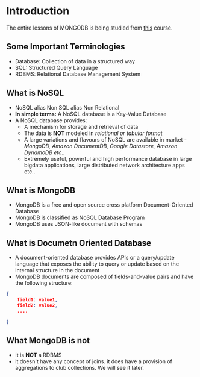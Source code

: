# Introduction

The entire lessons of MONGODB is being studied from [this](https://www.youtube.com/watch?v=Ya0H-7A5cE4&list=PLp50dWW_m40UWFSV6PTgYzciZJIxgHy7Q&t=0s) course.

## Some Important Terminologies

- Database: Collection of data in a structured way
- SQL: Structured Query Language
- RDBMS: Relational Database Management System

## What is NoSQL

- NoSQL alias Non SQL alias Non Relational
- **In simple terms:** A NoSQL database is a Key-Value Database
- A NoSQL database provides:
  - A mechanism for storage and retrieval of data
  - The data is **NOT** modeled in _relational or tabular format_
  - A large variations and flavours of NoSQL are available in market - _MongoDB, Amazon DocumentDB, Google Datastore, Amazon DynamoDB etc_..
  - Extremely useful, powerful and high performance database in large bigdata applications, large distributed network architecture apps etc..

## What is MongoDB

- MongoDB is a free and open source cross platform Document-Oriented Database
- MongoDB is classified as NoSQL Database Program
- MongoDB uses JSON-like document with schemas

## What is Documetn Oriented Database

- A document-oriented database provides APIs or a query/update language that exposes the ability to query or update based on the internal structure in the document
- MongoDB documents are composed of fields-and-value pairs and have the following structure:

```json
{
    field1: value1,
    field2: value2,
    ....

}
```

## What MongoDB is not

- It is **NOT** a RDBMS
- it doesn't have any concept of joins. it does have a provision of aggregations to club collections. We will see it later.

